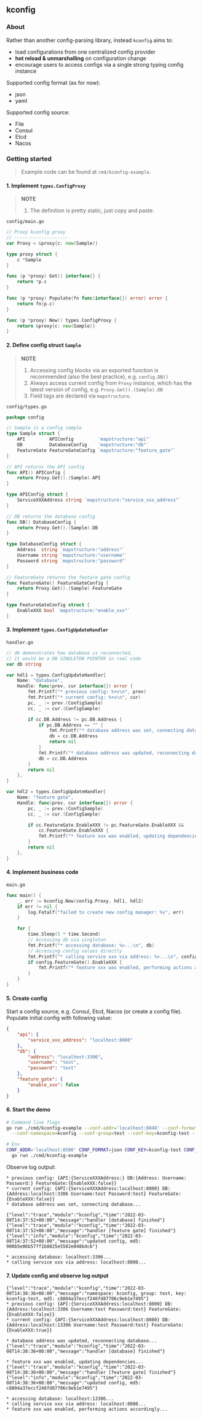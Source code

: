 ## kconfig

### About

Rather than another config-parsing library, instead `kconfig` aims to:

- load configurations from one centralized config provider
- **hot reload & unmarshalling** on configuration change
- encourage users to access configs via a single strong typing config instance

Supported config format (as for now): 

- json
- yaml

Supported config source:

- File
- Consul
- Etcd
- Nacos

### Getting started

> Example code can be found at `cmd/kconfig-example`.

#### 1. Implement `types.ConfigProxy`

> **NOTE**
> 1. The definition is pretty static, just copy and paste.

`config/main.go`

```go
// Proxy kconfig proxy
// --------------------
var Proxy = &proxy{c: new(Sample)}

type proxy struct {
	c *Sample
}

func (p *proxy) Get() interface{} {
	return *p.c
}

func (p *proxy) Populate(fn func(interface{}) error) error {
	return fn(p.c)
}

func (p *proxy) New() types.ConfigProxy {
	return &proxy{c: new(Sample)}
}
```

#### 2. Define config struct `Sample`

> **NOTE**
> 1. Accessing config blocks via an exported function is recommended (also the best practice), e.g. `config.DB()`
> 2. Always access current config from `Proxy` instance, which has the latest version of config, e.g. `Proxy.Get().(Sample).DB`
> 3. Field tags are declared via `mapstructure`.

`config/types.go`

```go
package config

// Sample is a config sample
type Sample struct {
	API         APIConfig         `mapstructure:"api"`
	DB          DatabaseConfig    `mapstructure:"db"`
	FeatureGate FeatureGateConfig `mapstructure:"feature_gate"`
}

// API returns the API config
func API() APIConfig {
	return Proxy.Get().(Sample).API
}

type APIConfig struct {
	ServiceXXXAddress string `mapstructure:"service_xxx_address"`
}

// DB returns the database config
func DB() DatabaseConfig {
	return Proxy.Get().(Sample).DB
}

type DatabaseConfig struct {
	Address  string `mapstructure:"address"`
	Username string `mapstructure:"username"`
	Password string `mapstructure:"password"`
}

// FeatureGate returns the feature gate config
func FeatureGate() FeatureGateConfig {
	return Proxy.Get().(Sample).FeatureGate
}

type FeatureGateConfig struct {
	EnableXXX bool `mapstructure:"enable_xxx"`
}
```

#### 3. Implement `types.ConfigUpdateHandler` 

`handler.go`

```go
// db demonstrates how database is reconnected,
// it would be a DB SINGLETON POINTER in real code
var db string

var hdl1 = types.ConfigUpdateHandler{
	Name: "database",
	Handle: func(prev, cur interface{}) error {
		fmt.Printf("* previous config: %+v\n", prev)
		fmt.Printf("* current config: %+v\n", cur)
		pc, _ := prev.(ConfigSample)
		cc, _ := cur.(ConfigSample)

		if cc.DB.Address != pc.DB.Address {
			if pc.DB.Address == "" {
				fmt.Printf("* database address was set, connecting database...\n")
				db = cc.DB.Address
				return nil
			}
			fmt.Printf("* database address was updated, reconnecting database...\n")
			db = cc.DB.Address
		}
		return nil
	},
}

var hdl2 = types.ConfigUpdateHandler{
	Name: "feature gate",
	Handle: func(prev, cur interface{}) error {
		pc, _ := prev.(ConfigSample)
		cc, _ := cur.(ConfigSample)

		if cc.FeatureGate.EnableXXX != pc.FeatureGate.EnableXXX &&
			cc.FeatureGate.EnableXXX {
			fmt.Printf("* feature xxx was enabled, updating dependencies...\n")
		}
		return nil
	},
}
```

#### 4. Implement business code

`main.go`

```go
func main() {
	_, err := kconfig.New(config.Proxy, hdl1, hdl2)
	if err != nil {
		log.Fatalf("failed to create new config manager: %v", err)
	}

	for {
		time.Sleep(5 * time.Second)
		// Accessing db via singleton
		fmt.Printf("* accessing database: %v...\n", db)
		// Accessing config values directly
		fmt.Printf("* calling service xxx via address: %v...\n", config.API().ServiceXXXAddress)
		if config.FeatureGate().EnableXXX {
			fmt.Printf("* feature xxx was enabled, performing actions accordingly...\n")
		}
	}
}
```

#### 5. Create config

Start a config source, e.g. Consul, Etcd, Nacos (or create a config file).
Populate initial config with following value:

```json
{
    "api": {
        "service_xxx_address": "localhost:8000"
    },
    "db": {
        "address": "localhost:3306",
        "username": "test",
        "password": "test"
    },
    "feature_gate": {
        "enable_xxx": false
    }
}
```

#### 6. Start the demo

```bash
# Command line flags
go run ./cmd/kconfig-example --conf-addr='localhost:8848' --conf-format=json \
  --conf-namespace=kconfig --conf-group=test --conf-key=kconfig-test --conf-type=nacos

# Env
CONF_ADDR='localhost:8500' CONF_FORMAT=json CONF_KEY=kconfig-test CONF_TYPE=consul \
  go run ./cmd/kconfig-example
```

Observe log output:

```text
* previous config: {API:{ServiceXXXAddress:} DB:{Address: Username: Password:} FeatureGate:{EnableXXX:false}}
* current config: {API:{ServiceXXXAddress:localhost:8000} DB:{Address:localhost:3306 Username:test Password:test} FeatureGate:{EnableXXX:false}}
* database address was set, connecting database...

{"level":"trace","module":"kconfig","time":"2022-03-08T14:37:52+08:00","message":"handler [database] finished"}
{"level":"trace","module":"kconfig","time":"2022-03-08T14:37:52+08:00","message":"handler [feature gate] finished"}
{"level":"info","module":"kconfig","time":"2022-03-08T14:37:52+08:00","message":"updated config, md5: 900b5e06b577f1b8025e5502e048bdc6"}

* accessing database: localhost:3306...
* calling service xxx via address: localhost:8000...
```

#### 7. Update config and observe log output

```text
{"level":"trace","module":"kconfig","time":"2022-03-08T14:38:36+08:00","message":"namespace: kconfig, group: test, key: kconfig-test, md5: c8804a37eccf246fd87706c9eb1e7495"}
* previous config: {API:{ServiceXXXAddress:localhost:8000} DB:{Address:localhost:3306 Username:test Password:test} FeatureGate:{EnableXXX:false}}
* current config: {API:{ServiceXXXAddress:localhost:8080} DB:{Address:localhost:13306 Username:test Password:test} FeatureGate:{EnableXXX:true}}

* database address was updated, reconnecting database...
{"level":"trace","module":"kconfig","time":"2022-03-08T14:38:36+08:00","message":"handler [database] finished"}

* feature xxx was enabled, updating dependencies...
{"level":"trace","module":"kconfig","time":"2022-03-08T14:38:36+08:00","message":"handler [feature gate] finished"}
{"level":"info","module":"kconfig","time":"2022-03-08T14:38:36+08:00","message":"updated config, md5: c8804a37eccf246fd87706c9eb1e7495"}

* accessing database: localhost:13306...
* calling service xxx via address: localhost:8080...
* feature xxx was enabled, performing actions accordingly...
```